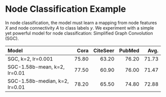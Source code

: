 # Node Classification Example

In node classification, the model must learn a mapping from node features $X$ and node connectivity $A$ to class labels $y$.
We experiment with a simple yet powerful model for node classification: Simplified Graph Convolution (SGC).



| **Model**                      | **Cora**  | **CiteSeer** | **PubMed** |   **Avg.**|
|:-------------------------------|------:|---------:|-------:|------:|
| SGC, k=2, lr=0.001             | 75.80 | 63.20    | 76.20  | 71.73 |
| SGC-1.58b-mean, k=2, lr=0.01   | 77.50 | 60.90    | 76.00  | 71.47 |
| SGC-1.58b-median, k=2, lr=0.01 | 78.20 | 65.50    | 74.80  | 72.88 |

